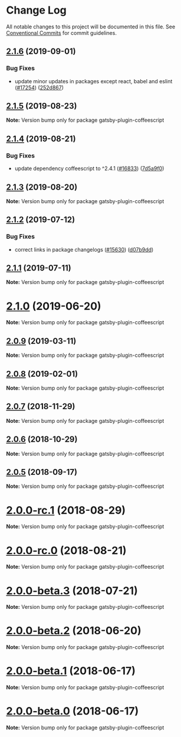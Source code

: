 # Change Log

All notable changes to this project will be documented in this file.
See [Conventional Commits](https://conventionalcommits.org) for commit guidelines.

## [2.1.6](https://github.com/gatsbyjs/gatsby/compare/gatsby-plugin-coffeescript@2.1.5...gatsby-plugin-coffeescript@2.1.6) (2019-09-01)

### Bug Fixes

- update minor updates in packages except react, babel and eslint ([#17254](https://github.com/gatsbyjs/gatsby/issues/17254)) ([252d867](https://github.com/gatsbyjs/gatsby/commit/252d867))

## [2.1.5](https://github.com/gatsbyjs/gatsby/compare/gatsby-plugin-coffeescript@2.1.4...gatsby-plugin-coffeescript@2.1.5) (2019-08-23)

**Note:** Version bump only for package gatsby-plugin-coffeescript

## [2.1.4](https://github.com/gatsbyjs/gatsby/compare/gatsby-plugin-coffeescript@2.1.3...gatsby-plugin-coffeescript@2.1.4) (2019-08-21)

### Bug Fixes

- update dependency coffeescript to ^2.4.1 ([#16833](https://github.com/gatsbyjs/gatsby/issues/16833)) ([7d5a9f0](https://github.com/gatsbyjs/gatsby/commit/7d5a9f0))

## [2.1.3](https://github.com/gatsbyjs/gatsby/compare/gatsby-plugin-coffeescript@2.1.2...gatsby-plugin-coffeescript@2.1.3) (2019-08-20)

**Note:** Version bump only for package gatsby-plugin-coffeescript

## [2.1.2](https://github.com/gatsbyjs/gatsby/compare/gatsby-plugin-coffeescript@2.1.1...gatsby-plugin-coffeescript@2.1.2) (2019-07-12)

### Bug Fixes

- correct links in package changelogs ([#15630](https://github.com/gatsbyjs/gatsby/issues/15630)) ([d07b9dd](https://github.com/gatsbyjs/gatsby/commit/d07b9dd))

## [2.1.1](https://github.com/gatsbyjs/gatsby/compare/gatsby-plugin-coffeescript@2.1.0...gatsby-plugin-coffeescript@2.1.1) (2019-07-11)

**Note:** Version bump only for package gatsby-plugin-coffeescript

# [2.1.0](https://github.com/gatsbyjs/gatsby/compare/gatsby-plugin-coffeescript@2.0.9...gatsby-plugin-coffeescript@2.1.0) (2019-06-20)

**Note:** Version bump only for package gatsby-plugin-coffeescript

## [2.0.9](https://github.com/gatsbyjs/gatsby/compare/gatsby-plugin-coffeescript@2.0.8...gatsby-plugin-coffeescript@2.0.9) (2019-03-11)

**Note:** Version bump only for package gatsby-plugin-coffeescript

## [2.0.8](https://github.com/gatsbyjs/gatsby/compare/gatsby-plugin-coffeescript@2.0.7...gatsby-plugin-coffeescript@2.0.8) (2019-02-01)

**Note:** Version bump only for package gatsby-plugin-coffeescript

<a name="2.0.7"></a>

## [2.0.7](https://github.com/gatsbyjs/gatsby/compare/gatsby-plugin-coffeescript@2.0.6...gatsby-plugin-coffeescript@2.0.7) (2018-11-29)

**Note:** Version bump only for package gatsby-plugin-coffeescript

<a name="2.0.6"></a>

## [2.0.6](https://github.com/gatsbyjs/gatsby/compare/gatsby-plugin-coffeescript@2.0.5...gatsby-plugin-coffeescript@2.0.6) (2018-10-29)

**Note:** Version bump only for package gatsby-plugin-coffeescript

<a name="2.0.5"></a>

## [2.0.5](https://github.com/gatsbyjs/gatsby/compare/gatsby-plugin-coffeescript@2.0.0-rc.1...gatsby-plugin-coffeescript@2.0.5) (2018-09-17)

**Note:** Version bump only for package gatsby-plugin-coffeescript

<a name="2.0.0-rc.1"></a>

# [2.0.0-rc.1](https://github.com/gatsbyjs/gatsby/compare/gatsby-plugin-coffeescript@2.0.0-rc.0...gatsby-plugin-coffeescript@2.0.0-rc.1) (2018-08-29)

**Note:** Version bump only for package gatsby-plugin-coffeescript

<a name="2.0.0-rc.0"></a>

# [2.0.0-rc.0](https://github.com/gatsbyjs/gatsby/compare/gatsby-plugin-coffeescript@2.0.0-beta.3...gatsby-plugin-coffeescript@2.0.0-rc.0) (2018-08-21)

**Note:** Version bump only for package gatsby-plugin-coffeescript

<a name="2.0.0-beta.3"></a>

# [2.0.0-beta.3](https://github.com/gatsbyjs/gatsby/compare/gatsby-plugin-coffeescript@2.0.0-beta.2...gatsby-plugin-coffeescript@2.0.0-beta.3) (2018-07-21)

**Note:** Version bump only for package gatsby-plugin-coffeescript

<a name="2.0.0-beta.2"></a>

# [2.0.0-beta.2](https://github.com/gatsbyjs/gatsby/compare/gatsby-plugin-coffeescript@2.0.0-beta.1...gatsby-plugin-coffeescript@2.0.0-beta.2) (2018-06-20)

**Note:** Version bump only for package gatsby-plugin-coffeescript

<a name="2.0.0-beta.1"></a>

# [2.0.0-beta.1](https://github.com/gatsbyjs/gatsby/compare/gatsby-plugin-coffeescript@2.0.0-beta.0...gatsby-plugin-coffeescript@2.0.0-beta.1) (2018-06-17)

**Note:** Version bump only for package gatsby-plugin-coffeescript

<a name="2.0.0-beta.0"></a>

# [2.0.0-beta.0](https://github.com/gatsbyjs/gatsby/compare/gatsby-plugin-coffeescript@1.4.14...gatsby-plugin-coffeescript@2.0.0-beta.0) (2018-06-17)

**Note:** Version bump only for package gatsby-plugin-coffeescript
